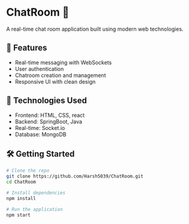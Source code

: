 # ChatRoom 💬

A real-time chat room application built using modern web technologies.

## 🔧 Features

- Real-time messaging with WebSockets
- User authentication
- Chatroom creation and management
- Responsive UI with clean design

## 🚀 Technologies Used

- Frontend: HTML, CSS, react
- Backend: SpringBoot, Java
- Real-time: Socket.io
- Database: MongoDB 

## 🛠️ Getting Started

```bash
# Clone the repo
git clone https://github.com/Harsh5039/ChatRoom.git
cd ChatRoom

# Install dependencies
npm install

# Run the application
npm start
